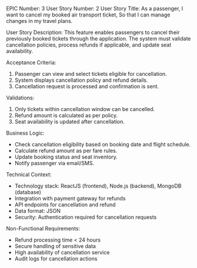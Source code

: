 EPIC Number: 3
User Story Number: 2
User Story Title: As a passenger, I want to cancel my booked air transport ticket, So that I can manage changes in my travel plans.

User Story Description: This feature enables passengers to cancel their previously booked tickets through the application. The system must validate cancellation policies, process refunds if applicable, and update seat availability.

Acceptance Criteria:
1. Passenger can view and select tickets eligible for cancellation.
2. System displays cancellation policy and refund details.
3. Cancellation request is processed and confirmation is sent.

Validations:
1. Only tickets within cancellation window can be cancelled.
2. Refund amount is calculated as per policy.
3. Seat availability is updated after cancellation.

Business Logic:
- Check cancellation eligibility based on booking date and flight schedule.
- Calculate refund amount as per fare rules.
- Update booking status and seat inventory.
- Notify passenger via email/SMS.

Technical Context:
- Technology stack: ReactJS (frontend), Node.js (backend), MongoDB (database)
- Integration with payment gateway for refunds
- API endpoints for cancellation and refund
- Data format: JSON
- Security: Authentication required for cancellation requests

Non-Functional Requirements:
- Refund processing time < 24 hours
- Secure handling of sensitive data
- High availability of cancellation service
- Audit logs for cancellation actions